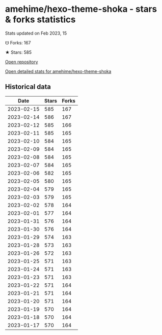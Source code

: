 # amehime/hexo-theme-shoka - stars & forks statistics

Stats updated on Feb 2023, 15

☋ Forks: 167

★ Stars: 585

[Open repository](https://github.com/amehime/hexo-theme-shoka)

[Open detailed stats for amehime/hexo-theme-shoka](https://reviewgithub.com/rep/amehime/hexo-theme-shoka)

## Historical data
| Date | Stars | Forks |
|------|-------|-------|
| 2023-02-15 | 585 | 167 | 
| 2023-02-14 | 586 | 167 | 
| 2023-02-12 | 585 | 166 | 
| 2023-02-11 | 585 | 165 | 
| 2023-02-10 | 584 | 165 | 
| 2023-02-09 | 584 | 165 | 
| 2023-02-08 | 584 | 165 | 
| 2023-02-07 | 584 | 165 | 
| 2023-02-06 | 582 | 165 | 
| 2023-02-05 | 580 | 165 | 
| 2023-02-04 | 579 | 165 | 
| 2023-02-03 | 579 | 165 | 
| 2023-02-02 | 578 | 164 | 
| 2023-02-01 | 577 | 164 | 
| 2023-01-31 | 576 | 164 | 
| 2023-01-30 | 576 | 164 | 
| 2023-01-29 | 574 | 163 | 
| 2023-01-28 | 573 | 163 | 
| 2023-01-26 | 572 | 163 | 
| 2023-01-25 | 571 | 163 | 
| 2023-01-24 | 571 | 163 | 
| 2023-01-23 | 571 | 163 | 
| 2023-01-22 | 571 | 164 | 
| 2023-01-21 | 571 | 164 | 
| 2023-01-20 | 571 | 164 | 
| 2023-01-19 | 570 | 164 | 
| 2023-01-18 | 570 | 164 | 
| 2023-01-17 | 570 | 164 | 

